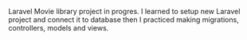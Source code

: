 Laravel Movie library project in progres. I learned to setup new Laravel project and connect it to database then I practiced making migrations, controllers, models and views.

